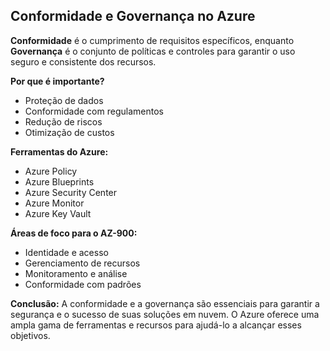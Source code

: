 ## Conformidade e Governança no Azure

**Conformidade** é o cumprimento de requisitos específicos, enquanto **Governança** é o conjunto de políticas e controles para garantir o uso seguro e consistente dos recursos.

**Por que é importante?**
* Proteção de dados
* Conformidade com regulamentos
* Redução de riscos
* Otimização de custos

**Ferramentas do Azure:**
* Azure Policy
* Azure Blueprints
* Azure Security Center
* Azure Monitor
* Azure Key Vault

**Áreas de foco para o AZ-900:**
* Identidade e acesso
* Gerenciamento de recursos
* Monitoramento e análise
* Conformidade com padrões

**Conclusão:** 
A conformidade e a governança são essenciais para garantir a segurança e o sucesso de suas soluções em nuvem. O Azure oferece uma ampla gama de ferramentas e recursos para ajudá-lo a alcançar esses objetivos.